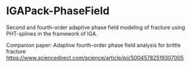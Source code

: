 # IGAPack-PhaseField
Second and fourth-order adaptive phase field modeling of fracture using PHT-splines in the framework of IGA.

Companion paper: Adaptive fourth-order phase field analysis for brittle fracture
https://www.sciencedirect.com/science/article/pii/S0045782519307005
